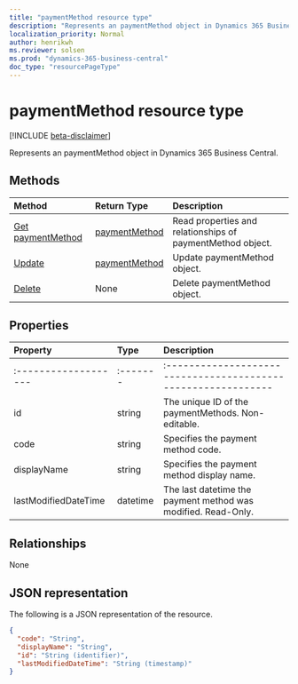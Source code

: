 ```yaml
---
title: "paymentMethod resource type"
description: "Represents an paymentMethod object in Dynamics 365 Business Central."
localization_priority: Normal
author: henrikwh
ms.reviewer: solsen
ms.prod: "dynamics-365-business-central"
doc_type: "resourcePageType"
---
```


# paymentMethod resource type

[!INCLUDE [beta-disclaimer](../../includes/beta-disclaimer.md)]

Represents an paymentMethod object in Dynamics 365 Business Central.

## Methods

| Method       | Return Type | Description |
|:-------------|:------------|:------------|
| [Get paymentMethod](../api/dynamics-paymentmethod-get.md) | [paymentMethod](dynamics-paymentmethod.md) | Read properties and relationships of paymentMethod object. |
| [Update](../api/dynamics-paymentmethod-update.md) | [paymentMethod](dynamics-paymentmethod.md) | Update paymentMethod object. |
| [Delete](../api/dynamics-paymentmethod-delete.md) | None | Delete paymentMethod object. |

## Properties

| Property     | Type        | Description |
|:-------------|:------------|:------------|
|:-------------------|:-------|:------------------------------------------------------------|
|id                  |string    |The unique ID of the paymentMethods. Non-editable.           |
|code                |string  |Specifies the payment method code.                           |
|displayName         |string  |Specifies the payment method display name.                   |
|lastModifiedDateTime|datetime|The last datetime the payment method was modified. Read-Only.|  

## Relationships

None

## JSON representation

The following is a JSON representation of the resource.

<!-- {
  "blockType": "resource",
  "optionalProperties": [

  ],
  "@odata.type": "microsoft.graph.paymentMethod",
  "baseType": "",
  "keyProperty": "id"
}-->

```json
{
  "code": "String",
  "displayName": "String",
  "id": "String (identifier)",
  "lastModifiedDateTime": "String (timestamp)"
}
```

<!-- uuid: 16cd6b66-4b1a-43a1-adaf-3a886856ed98
2019-02-04 14:57:30 UTC -->
<!-- {
  "type": "#page.annotation",
  "description": "paymentMethod resource",
  "keywords": "",
  "section": "documentation",
  "tocPath": ""
}-->